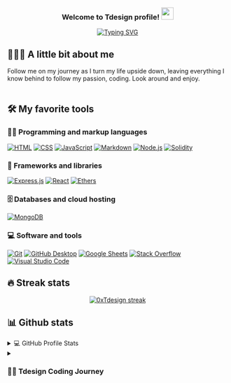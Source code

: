 <!-- Title -->
<h3 align="center">
  Welcome to Tdesign profile!
  <img src="https://media.giphy.com/media/hvRJCLFzcasrR4ia7z/giphy.gif" width="28">
</h3>

<!-- Typing SVG -->
<p align="center">
  <a href="https://git.io/typing-svg"><img src="https://readme-typing-svg.demolab.com?font=Fira+Code&size=22&pause=2000&color=#FFF&center=true&vCenter=true&width=435&lines=Aspiring+Blockchain+Developer;Full+Stack+Development;Experienced+with+MERN+Stack" alt="Typing SVG" /></a>
</p>




<!-- Social badges section -->
<!-- <p align="center">
  <a href="https://github.com/DenverCoder1?tab=repositories&sort=stargazers">
    <img alt="total stars" title="Total stars on GitHub" src="https://custom-icon-badges.demolab.com/github/stars/0xTdesign?color=9A00FF&style=for-the-badge&labelColor=7d00cf&logo=star"/></a>
  <a href="https://github.com/0xTdesign?tab=followers">
    <img alt="followers" title="Follow me on Github" src="https://custom-icon-badges.demolab.com/github/followers/0xTdesign?color=236ad3&labelColor=1155ba&style=for-the-badge&logo=person-add&label=Follow&logoColor=white"/></a>
  <a href="https://github.com/DenverCoder1/Simple-View-Counter">
    <img alt="views" title="GitHub profile views" src="https://freshidea.com/jonah/app/DenverCoder1-profile-views"/></a>
</p>
 -->
 
## 🧑🏻‍💻 A little bit about me
Follow me on my journey as I turn my life upside down, leaving everything I know behind to follow my passion, coding. Look around and enjoy.
</br>
</br>

## 🛠️ My favorite tools

### 👨‍💻 Programming and markup languages

<p>
    <a href="https://github.com/search?q=user%3ADenverCoder1+language%3Ahtml"><img alt="HTML" src="https://img.shields.io/badge/HTML-E34F26.svg?logo=html5&logoColor=white"></a>
    <a href="https://github.com/search?q=user%3ADenverCoder1+language%3Acss"><img alt="CSS" src="https://img.shields.io/badge/CSS-1572B6.svg?logo=css3&logoColor=white"></a>
    <a href="https://github.com/search?q=user%3ADenverCoder1+language%3Ajavascript"><img alt="JavaScript" src="https://img.shields.io/badge/JavaScript-F7DF1E.svg?logo=javascript&logoColor=black"></a>
    <a href="https://github.com/search?q=user%3ADenverCoder1+language%3Amarkdown"><img alt="Markdown" src="https://img.shields.io/badge/Markdown-000000.svg?logo=markdown&logoColor=white"></a>
    <a href="https://github.com/search?q=user%3ADenverCoder1+language%3Ajavascript"><img alt="Node.js" src="https://img.shields.io/badge/Node.js-43853D.svg?logo=node.js&logoColor=white"></a>
    <a href="https://github.com/search?q=user%3ADenverCoder1+language%3Asolidity"><img alt="Solidity" src="https://img.shields.io/badge/Solidity-000000?logo=Solidity&logoColor=white"></a>
</p>

### 🧰 Frameworks and libraries
<p>
  <a href="#"><img alt="Express.js" src="https://img.shields.io/badge/Express.js-404d59.svg?logo=express&logoColor=white"></a>
  <a href="#"><img alt="React" src="https://img.shields.io/badge/React-20232a.svg?logo=react&logoColor=%2361DAFB"></a>
  <a href="#"><img alt="Ethers" src="https://img.shields.io/badge/ethers.js-20232a.svg?logo=ethers.js&logoColor=%2361DAFB"></a>
</p>

### 🗄️ Databases and cloud hosting

<p>
  <a href="#"><img alt="MongoDB" src ="https://img.shields.io/badge/MongoDB-4ea94b.svg?logo=mongodb&logoColor=white"></a>
  
</p>

### 💻 Software and tools

<p>
   <a href="#"><img alt="Git" src="https://img.shields.io/badge/Git-F05033.svg?logo=git&logoColor=white"></a>
   <a href="#"><img alt="GitHub Desktop" src="https://img.shields.io/badge/GitHub%20Desktop-8034A9.svg?logo=github&logoColor=white"></a>
   <a href="#"><img alt="Google Sheets" src="https://img.shields.io/badge/Sheets-34A853.svg?logo=google%20sheets&logoColor=white"></a>
   <a href="#"><img alt="Stack Overflow" src="https://img.shields.io/badge/-Stack%20Overflow-FE7A16?logo=stack-overflow&logoColor=white"></a>
   <a href="#"><img alt="Visual Studio Code" src="https://img.shields.io/badge/Visual%20Studio%20Code-0078d7.svg?logo=visual-studio-code&logoColor=white"></a>
</p>

## 🔥 Streak stats

<p align="center">
  <a href="v">
    <img title="🔥 Get streak stats for your profile at git.io/streak-stats" alt="0xTdesign streak" src="https://streak-stats.demolab.com?user=0xTdesign&theme=tokyonight_duo"/>
  </a>
</p>

## 📊 Github stats

<!-- https://github.com/anuraghazra/github-readme-stats -->
<details> 
  <summary>💻 GitHub Profile Stats</summary>
  <br/>
    <a href="https://github.com/anuraghazra/github-readme-stats"><img alt="0xTdesign Github Stats" src="https://denvercoder1-github-readme-stats.vercel.app/api/?username=0xTdesign&show_icons=true&include_all_commits=true&count_private=true&theme=react&hide_border=true&bg_color=1F222E&title_color=F85D7F&icon_color=F8D866" height="192px"/></a>
  <a href="https://github.com/anuraghazra/github-readme-stats"><img alt="0xTdesign Top Languages" src="https://github-readme-stats.vercel.app/api/top-langs/?username=0xTdesign&langs_count=8&layout=compact&theme=react&hide_border=true&bg_color=1F222E&title_color=F85D7F&icon_color=F8D866&hide=Jupyter%20Notebook" height="192px"/></a>
  <br/>
</details>

<details>
 <summary><h3>👨‍💻 Tdesign Coding Journey</h3></summary>




